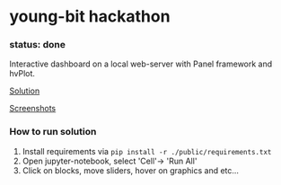 # young-bit hackathon
### status: done
Interactive dashboard on a local web-server with Panel framework and hvPlot.

[Solution](./public/python)

[Screenshots](./public/data/images)

### How to run solution
1. Install requirements via ```pip install -r ./public/requirements.txt```
2. Open jupyter-notebook, select 'Cell'-> 'Run All'
3. Click on blocks, move sliders, hover on graphics and etc...
